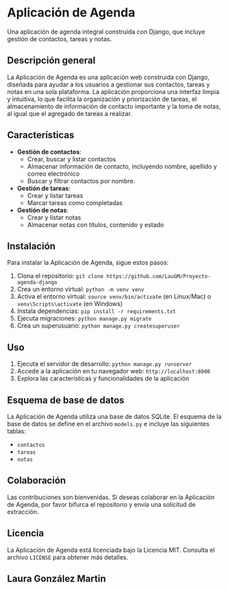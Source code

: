

**Aplicación de Agenda**
=====================

Una aplicación de agenda integral construida con Django, que incluye gestión de contactos, tareas y notas.

**Descripción general**
--------------------

La Aplicación de Agenda es una aplicación web construida con Django, diseñada para ayudar a los usuarios a gestionar sus contactos, tareas y notas en una sola plataforma. La aplicación proporciona una interfaz limpia y intuitiva, lo que facilita la organización y priorización de tareas, el almacenamiento de información de contacto importante y la toma de notas, al igual que el agregado de tareas a realizar.

**Características**
-----------------

* **Gestión de contactos**:
	+ Crear, buscar y listar contactos
	+ Almacenar información de contacto, incluyendo nombre, apellido y correo electrónico
	+ Buscar y filtrar contactos por nombre.
* **Gestión de tareas**:
	+ Crear y listar tareas
	+ Marcar tareas como completadas
* **Gestión de notas**:
	+ Crear y listar notas
	+ Almacenar notas con títulos, contenido y estado

**Instalación**
------------

Para instalar la Aplicación de Agenda, sigue estos pasos:

1. Clona el repositorio: `git clone https://github.com/LauGM/Proyecto-agenda-django`
2. Crea un entorno virtual: `python -m venv venv`
3. Activa el entorno virtual: `source venv/bin/activate` (en Linux/Mac) o `venv\Scripts\activate` (en Windows)
4. Instala dependencias: `pip install -r requirements.txt`
5. Ejecuta migraciones: `python manage.py migrate`
6. Crea un superusuario: `python manage.py createsuperuser`

**Uso**
-----

1. Ejecuta el servidor de desarrollo: `python manage.py runserver`
2. Accede a la aplicación en tu navegador web: `http://localhost:8000`
4. Explora las características y funcionalidades de la aplicación

**Esquema de base de datos**
-------------------------

La Aplicación de Agenda utiliza una base de datos SQLite. El esquema de la base de datos se define en el archivo `models.py` e incluye las siguientes tablas:

* `contactos`
* `tareas`
* `notas`


**Colaboración**
--------------

Las contribuciones son bienvenidas. Si deseas colaborar en la Aplicación de Agenda, por favor bifurca el repositorio y envía una solicitud de extracción.

**Licencia**
---------

La Aplicación de Agenda está licenciada bajo la Licencia MIT. Consulta el archivo `LICENSE` para obtener más detalles.

## Laura González Martin
